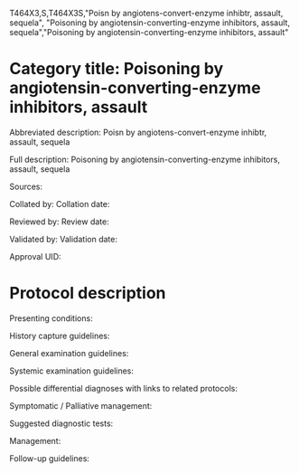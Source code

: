 T464X3,S,T464X3S,"Poisn by angiotens-convert-enzyme inhibtr, assault, sequela", "Poisoning by angiotensin-converting-enzyme inhibitors, assault, sequela","Poisoning by angiotensin-converting-enzyme inhibitors, assault"
# Category title: Poisoning by angiotensin-converting-enzyme inhibitors, assault

Abbreviated description: Poisn by angiotens-convert-enzyme inhibtr, assault, sequela

Full description: Poisoning by angiotensin-converting-enzyme inhibitors, assault, sequela

Sources:

Collated by:
Collation date:

Reviewed by:
Review date:

Validated by:
Validation date:

Approval UID:

# Protocol description

Presenting conditions:

History capture guidelines:

General examination guidelines:

Systemic examination guidelines:

Possible differential diagnoses with links to related protocols:

Symptomatic / Palliative management:

Suggested diagnostic tests:

Management:

Follow-up guidelines:
